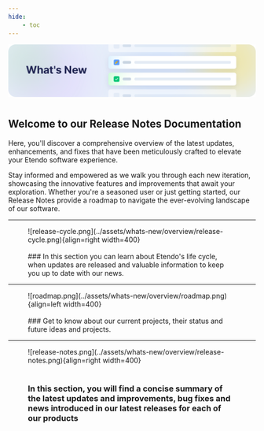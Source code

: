 ```yaml
---
hide: 
    - toc
---
```

![cover-whats-new.png](../assets/whats-new/overview/cover-whats-new.png)
# 
## Welcome to our Release Notes Documentation

Here, you'll discover a comprehensive overview of the latest updates, enhancements, and fixes that have been meticulously crafted to elevate your Etendo software experience.

Stay informed and empowered as we walk you through each new iteration, showcasing the innovative features and improvements that await your exploration. Whether you're a seasoned user or just getting started, our Release Notes provide a roadmap to navigate the ever-evolving landscape of our software.

---

<figure markdown>
![release-cycle.png](../assets/whats-new/overview/release-cycle.png){align=right width=400}
<br><br>
### In this section you can learn about Etendo's life cycle, when updates are released and valuable information to keep you up to date with our news.
</figure>


---

<figure markdown>
![roadmap.png](../assets/whats-new/overview/roadmap.png){align=left width=400}
<br><br>
### Get to know about our current projects, their  status and future ideas and projects.                                            
</figure>

---

<figure markdown>
![release-notes.png](../assets/whats-new/overview/release-notes.png){align=right width=400}
<br><br>

### In this section, you will find a concise summary of the latest updates and improvements, bug fixes and news introduced in our latest releases for each of our products

</figure>